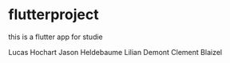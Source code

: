 # flutterproject
this is a flutter app for studie

Lucas Hochart
Jason Heldebaume
Lilian Demont
Clement Blaizel
